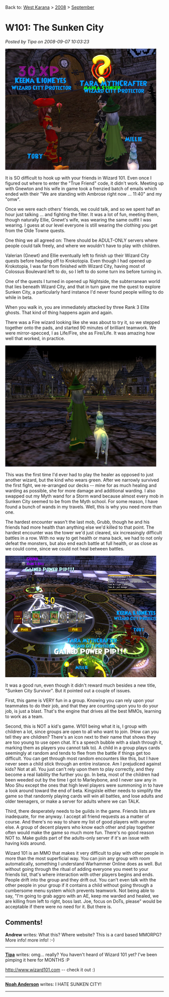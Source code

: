 Back to: [West Karana](/posts/westkarana.md) > [2008](/posts/2008/westkarana.md) > [September](./westkarana.md)
# W101: The Sunken City

*Posted by Tipa on 2008-09-07 10:03:23*

![](../../../uploads/2008/09/wizardgraphicalclient-2008-09-07-02-12-18-82.jpg "wizardgraphicalclient-2008-09-07-02-12-18-82")

It is SO difficult to hook up with your friends in Wizard 101. Even once I figured out where to enter the "True Friend" code, it didn't work. Meeting up with Gnewton and his wife in game took a frenzied batch of emails which ended with their "We are standing with Ambrose right now ... 11:40" and my "omw".

Once we were each others' friends, we could talk, and so we spent half an hour just talking ... and fighting the filter. It was a lot of fun, meeting them, though naturally Ellie, Gnewt's wife, was wearing the same outfit I was wearing. I guess at our level everyone is still wearing the clothing you get from the Olde Towne quests.

One thing we all agreed on: There should be ADULT-ONLY servers where people could talk freely, and where we wouldn't have to play with children. 

Valerian (Gnewt) and Ellie eventually left to finish up their Wizard City quests before heading off to Krokotopia. Even though I had opened up Krokotopia, I was far from finished with Wizard City, having most of Colossus Boulevard left to do, so I left to do some turn ins before turning in.

One of the quests I turned in opened up Nightside, the subterranean world that lies beneath Wizard City, and that in turn gave me the quest to explore Sunken City, a particularly hard instance I'd never found people willing to do while in beta.

When you walk in, you are immediately attacked by three Rank 3 Elite ghosts. That kind of thing happens again and again.

There was a Fire wizard looking like she was about to try it, so we stepped together onto the pads, and started 90 minutes of brilliant teamwork. We were mirror-specced, I as Life/Fire, she as Fire/Life. It was amazing how well that worked, in practice.

![](../../../uploads/2008/09/wizardgraphicalclient-2008-09-07-09-02-24-32.jpg "wizardgraphicalclient-2008-09-07-09-02-24-32")

This was the first time I'd ever had to play the healer as opposed to just another wizard, but the kind who wears green. After we narrowly survived the first fight, we re-arranged our decks -- mine for as much healing and warding as possible, she for more damage and additional warding. I also swapped out my Myth wand for a Storm wand because almost every mob in Sunken City seemed to be from the Myth school. For some reason, I have found a bunch of wands in my travels. Well, this is why you need more than one.

The hardest encounter wasn't the last mob, Grubb, though he and his friends had more health than anything else we'd killed to that point. The hardest encounter was the tower we'd just cleared, six increasingly difficult battles in a row. With no way to get health or mana back, we had to not only defeat the monsters, but also end each battle at full health, or as close as we could come, since we could not heal between battles.

![](../../../uploads/2008/09/wizardgraphicalclient-2008-09-07-02-06-52-92.jpg "wizardgraphicalclient-2008-09-07-02-06-52-92")

It was a good run, even though it didn't reward much besides a new title, "Sunken City Survivor". But it pointed out a couple of issues.

First, this game is VERY fun in a group. Knowing you can rely upon your teammates to do their job, and that they are counting upon you to do your job, is just a blast. That's the engine that drives all the best MMOs, learning to work as a team. 

Second, this is NOT a kid's game. W101 being what it is, I group with children a lot, since groups are open to all who want to join. (How can you tell they are children? There's an icon next to their name that shows they are too young to use open chat. It's a speech bubble with a slash through it, marking them as players you cannot talk to). A child in a group plays cards seemingly at random and tends to flee from the battle if things get too difficult. You can get through most random encounters like this, but I have never seen a child stick through an entire instance. Am I prejudiced against kids? Not at all. You just can't rely upon them to play correctly, and they become a real liability the further you go. In beta, most of the children had been weeded out by the time I got to Marleybone, and I never saw any in Moo Shu except the ones that high level players were summoning in to have a look around toward the end of beta. KingsIsle either needs to simplify the game so that randomly playing cards will win all battles, and lose adults and older teenagers, or make a server for adults where we can TALK.

Third, there desperately needs to be guilds in the game. Friends lists are inadequate, for me anyway. I accept all friend requests as a matter of course. And there's no way to share my list of good players with anyone else. A group of decent players who know each other and play together often would make the game so much more fun. There's no good reason NOT to. Make guilds part of the adults-only server if it's an issue with having kids around.

Wizard 101 is an MMO that makes it very difficult to play with other people in more than the most superficial way. You can join any group with room automatically, something I understand Warhammer Online does as well. But without going through the ritual of adding everyone you meet to your friends list, that's where interaction with other players begins and ends. People drift into the group and they drift out. You can't even talk with the other people in your group if it contains a child without going through a cumbersome menu system which prevents teamwork. Not being able to say, "I'm going to grab aggro with an AE, keep me warded and healed, we are killing from left to right, boss last. Joe, focus on DoTs, please" would be acceptable if there were no need for it. But there is.
## Comments!

**Andrew** writes: What this? Where website? This is a card based MMORPG? More info! more info! :-)

---

**[Tipa](https://chasingdings.com)** writes: omg... really? You haven't heard of Wizard 101 yet? I've been pimping it here for MONTHS :P

http://www.wizard101.com -- check it out :)

---

**[Noah Anderson](http://wizard101.com)** writes: I HATE SUNKEN CITY!

---

